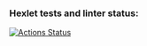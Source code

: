 ### Hexlet tests and linter status:
[![Actions Status](https://github.com/VioletPie/data-analytics-project-92/actions/workflows/hexlet-check.yml/badge.svg)](https://github.com/VioletPie/data-analytics-project-92/actions)